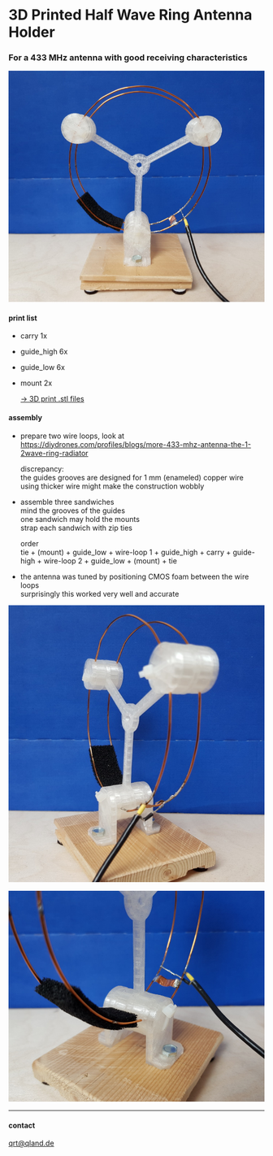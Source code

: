 # **3D Printed Half Wave Ring Antenna Holder**

### **For a 433 MHz antenna with good receiving characteristics**

![Image](images/1_ring_front.jpg)

#### print list
- carry      1x
- guide_high 6x
- guide_low  6x    
- mount      2x

  [-> 3D print .stl files](print3D)

#### assembly
- prepare two wire loops, look at  
  https://diydrones.com/profiles/blogs/more-433-mhz-antenna-the-1-2wave-ring-radiator
  
  discrepancy:  
  the guides grooves are designed for 1 mm (enameled) copper wire  
  using thicker wire might make the construction wobbly

- assemble three sandwiches  
  mind the grooves of the guides  
  one sandwich may hold the mounts  
  strap each sandwich with zip ties
  
  order  
  tie + (mount) + guide_low + wire-loop 1 + guide_high + carry + guide-high + wire-loop 2 + guide_low + (mount) + tie

- the antenna was tuned by positioning CMOS foam between the wire loops  
  surprisingly this worked very well and accurate

![Image](images/2_ring_side.jpg)

![Image](images/3_ring_detail.jpg)

---

#### contact  
[qrt@qland.de](mailto:qrt@qland.de)

